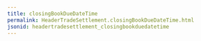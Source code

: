 ```yaml
---
title: closingBookDueDateTime
permalink: HeaderTradeSettlement.closingBookDueDateTime.html
jsonid: headertradesettlement_closingbookduedatetime
---
```

